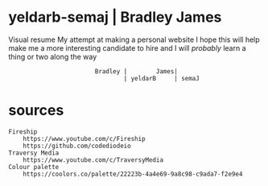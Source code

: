 # yeldarb-semaj | Bradley James
Visual resume
    My attempt at making a personal website
    I hope this will help make me a more interesting candidate to hire
        and I will *probably* learn a thing or two along the way

                            Bradley |        James|
                                    | yeldarB     | semaJ


# sources
    Fireship
        https://www.youtube.com/c/Fireship
        https://github.com/codediodeio
    Traversy Media
        https://www.youtube.com/c/TraversyMedia
    Colour palette
        https://coolors.co/palette/22223b-4a4e69-9a8c98-c9ada7-f2e9e4
        